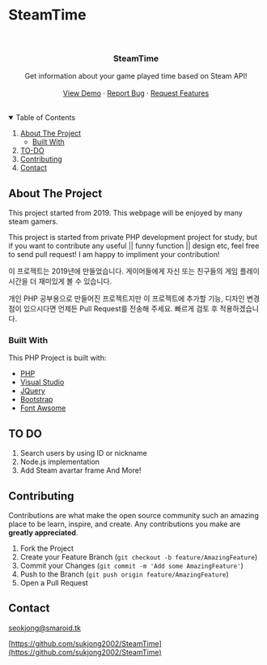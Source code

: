 # SteamTime
<!--
*** Thanks for checking out the Best-README-Template. If you have a suggestion
*** that would make this better, please fork the repo and create a pull request
*** or simply open an issue with the tag "enhancement".
*** Thanks again! Now go create something AMAZING! :D
-->



<!-- PROJECT SHIELDS -->
<!--
*** I'm using markdown "reference style" links for readability.
*** Reference links are enclosed in brackets [ ] instead of parentheses ( ).
*** See the bottom of this document for the declaration of the reference variables
*** for contributors-url, forks-url, etc. This is an optional, concise syntax you may use.
*** https://www.markdownguide.org/basic-syntax/#reference-style-links
-->
<!-- [![Contributors][contributors-shield]][contributors-url]
[![Forks][forks-shield]][forks-url]
[![Stargazers][stars-shield]][stars-url]
[![Issues][issues-shield]][issues-url] -->



<!-- PROJECT LOGO -->
<br />
<p align="center">
  <a href="https://github.com/sukjong2002/SteamTime">
  </a>

  <h3 align="center">SteamTime</h3>

  <p align="center">
    Get information about your game played time based on Steam API!
    <br />
    <br />
    <a href="https://smaroid.tk/steam">View Demo</a>
    ·
    <a href="https://github.com/sukjong2002/SteamTime/issues">Report Bug</a>
    ·
    <a href="https://github.com/sukjong2002/SteamTime/issues">Request Features</a>
    <br />
    <br />
  </p>
</p>



<!-- TABLE OF CONTENTS -->
<details open="open">
  <summary>Table of Contents</summary>
  <ol>
    <li>
      <a href="#about-the-project">About The Project</a>
      <ul>
        <li><a href="#built-with">Built With</a></li>
      </ul>
    </li>
    <li><a href="#to-do">TO-DO</a></li>
    <li><a href="#contributing">Contributing</a></li>
    <li><a href="#contact">Contact</a></li>
  </ol>
</details>



<!-- ABOUT THE PROJECT -->
## About The Project

This project started from 2019.
This webpage will be enjoyed by many steam gamers.

This project is started from private PHP development project for study, but if you want to contribute any useful || funny function || design etc, feel free to send pull request! I am happy to impliment your contribution!


이 프로젝트는 2019년에 만들었습니다.
게이머들에게 자신 또는 친구들의 게임 플레이 시간을 더 재미있게 볼 수 있습니다.

개인 PHP 공부용으로 만들어진 프로젝트지만 이 프로젝트에 추가할 기능, 디자인 변경점이 있으시다면 언제든 Pull Request를 전송해 주세요. 빠르게 검토 후 적용하겠습니다.

### Built With

This PHP Project is built with:
* [PHP](https://www.php.net)
* [Visual Studio](https://visualstudio.microsoft.com)
* [JQuery](https://jquery.com)
* [Bootstrap](https://getbootstrap.com/)
* [Font Awsome](https://fontawesome.com/)


## TO DO

1. Search users by using ID or nickname
2. Node.js implementation
3. Add Steam avartar frame
And More!


<!-- CONTRIBUTING -->
## Contributing

Contributions are what make the open source community such an amazing place to be learn, inspire, and create. Any contributions you make are **greatly appreciated**.

1. Fork the Project
2. Create your Feature Branch (`git checkout -b feature/AmazingFeature`)
3. Commit your Changes (`git commit -m 'Add some AmazingFeature'`)
4. Push to the Branch (`git push origin feature/AmazingFeature`)
5. Open a Pull Request


<!-- CONTACT -->
## Contact

seokjong@smaroid.tk

[https://github.com/sukjong2002/SteamTime](https://github.com/sukjong2002/SteamTime)



<!-- MARKDOWN LINKS & IMAGES -->
<!-- https://www.markdownguide.org/basic-syntax/#reference-style-links -->
[contributors-shield]: https://img.shields.io/github/contributors/othneildrew/Best-README-Template.svg?style=for-the-badge
[contributors-url]: https://github.com/sukjong2002/Yongsan03Alrimi/graphs/contributors
[forks-shield]: https://img.shields.io/github/forks/othneildrew/Best-README-Template.svg?style=for-the-badge
[forks-url]: https://github.com/sukjong2002/Yongsan03Alrimi/network/members
[stars-shield]: https://img.shields.io/github/stars/othneildrew/Best-README-Template.svg?style=for-the-badge
[stars-url]: https://github.com/sukjong2002/Yongsan03Alrimi/stargazers
[issues-shield]: https://img.shields.io/github/issues/othneildrew/Best-README-Template.svg?style=for-the-badge
[issues-url]: https://github.com/sukjong2002/Yongsan03Alrimi/issues
[license-shield]: https://img.shields.io/github/license/othneildrew/Best-README-Template.svg?style=for-the-badge
[linkedin-shield]: https://img.shields.io/badge/-LinkedIn-black.svg?style=for-the-badge&logo=linkedin&colorB=555
[product-screenshot]: images/screenshot.png
[onestore-shield]: images/store_badge.png
[onestore-link]: https://m.onestore.co.kr/mobilepoc/apps/appsDetail.omp?prodId=0000743900
